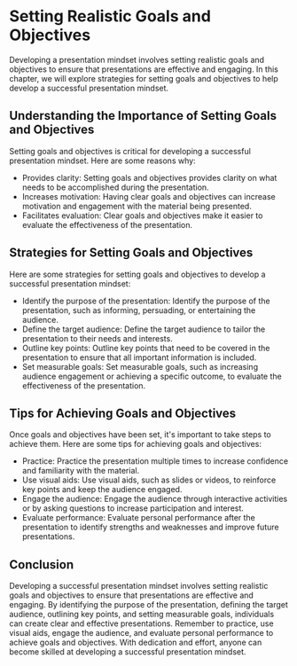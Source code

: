 Setting Realistic Goals and Objectives
====================================================================================

Developing a presentation mindset involves setting realistic goals and objectives to ensure that presentations are effective and engaging. In this chapter, we will explore strategies for setting goals and objectives to help develop a successful presentation mindset.

Understanding the Importance of Setting Goals and Objectives
------------------------------------------------------------

Setting goals and objectives is critical for developing a successful presentation mindset. Here are some reasons why:

* Provides clarity: Setting goals and objectives provides clarity on what needs to be accomplished during the presentation.
* Increases motivation: Having clear goals and objectives can increase motivation and engagement with the material being presented.
* Facilitates evaluation: Clear goals and objectives make it easier to evaluate the effectiveness of the presentation.

Strategies for Setting Goals and Objectives
-------------------------------------------

Here are some strategies for setting goals and objectives to develop a successful presentation mindset:

* Identify the purpose of the presentation: Identify the purpose of the presentation, such as informing, persuading, or entertaining the audience.
* Define the target audience: Define the target audience to tailor the presentation to their needs and interests.
* Outline key points: Outline key points that need to be covered in the presentation to ensure that all important information is included.
* Set measurable goals: Set measurable goals, such as increasing audience engagement or achieving a specific outcome, to evaluate the effectiveness of the presentation.

Tips for Achieving Goals and Objectives
---------------------------------------

Once goals and objectives have been set, it's important to take steps to achieve them. Here are some tips for achieving goals and objectives:

* Practice: Practice the presentation multiple times to increase confidence and familiarity with the material.
* Use visual aids: Use visual aids, such as slides or videos, to reinforce key points and keep the audience engaged.
* Engage the audience: Engage the audience through interactive activities or by asking questions to increase participation and interest.
* Evaluate performance: Evaluate personal performance after the presentation to identify strengths and weaknesses and improve future presentations.

Conclusion
----------

Developing a successful presentation mindset involves setting realistic goals and objectives to ensure that presentations are effective and engaging. By identifying the purpose of the presentation, defining the target audience, outlining key points, and setting measurable goals, individuals can create clear and effective presentations. Remember to practice, use visual aids, engage the audience, and evaluate personal performance to achieve goals and objectives. With dedication and effort, anyone can become skilled at developing a successful presentation mindset.
